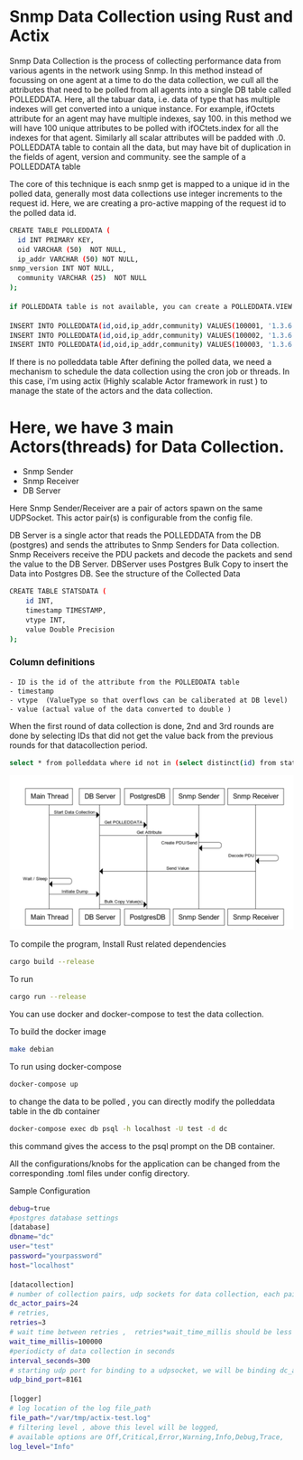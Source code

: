 # Snmp Data Collection using Rust and Actix
Snmp Data Collection is the process of collecting performance data from various agents in the network using Snmp. In this method instead of focussing on one agent at a time to do the data collection, we cull all the attributes that need to be polled from all agents into a single DB table called POLLEDDATA. Here, all the tabuar data, i.e. data of type that has multiple indexes will get converted into a unique instance. For example, ifOctets attribute for an agent may have multiple indexes, say 100. in this method we will have 100 unique attributes to be polled with ifOCtets.index for all the indexes for that agent. Similarly all scalar attributes will be padded with .0. POLLEDDATA table to contain all the data, but may have bit of duplication in the fields of agent, version and community. see the sample of a POLLEDDATA table

The core of this technique is each snmp get is mapped to a unique id in the polled data, generally most data collections use integer increments to the request id. Here, we are creating a pro-active mapping of the request id to the polled data id.


  ```sh
CREATE TABLE POLLEDDATA (
	id INT PRIMARY KEY,
	oid VARCHAR (50)  NOT NULL,
	ip_addr VARCHAR (50) NOT NULL,
  snmp_version INT NOT NULL,
	community VARCHAR (25)  NOT NULL
);

if POLLEDDATA table is not available, you can create a POLLEDDATA.VIEW similar to above schema to get all the attributes that need to be polled from the SNMP Agents.

INSERT INTO POLLEDDATA(id,oid,ip_addr,community) VALUES(100001, '1.3.6.1.2.1.2.2.1.10.1', '192.168.1.1:161', 2, 'public') ;
INSERT INTO POLLEDDATA(id,oid,ip_addr,community) VALUES(100002, '1.3.6.1.2.1.2.2.1.10.2', '192.168.1.1:161', 2, 'public') ;
INSERT INTO POLLEDDATA(id,oid,ip_addr,community) VALUES(100003, '1.3.6.1.2.1.2.2.1.10.3', '192.168.1.1:161', 2, 'public') ;
```
If there is no polleddata table 
After defining the polled data, we need a mechanism to schedule the data collection using the cron job or threads. In this case, i'm using actix (Highly scalable Actor framework in rust ) to manage the state of the actors and the data collection.

# Here, we have 3 main Actors(threads) for Data Collection.
  - Snmp Sender 
  - Snmp Receiver
  - DB Server 
  
Here Snmp Sender/Receiver are a pair of  actors spawn on the same UDPSocket. This actor pair(s) is configurable from the config file.

DB Server is a single actor that reads the POLLEDDATA from the DB (postgres) and sends the attributes to Snmp Senders for Data collection.
Snmp Receivers receive the PDU packets and decode the packets and send the value to the DB Server. 
DBServer uses Postgres Bulk Copy to insert the Data into Postgres DB.
See the structure of the Collected Data 
```sh
CREATE TABLE STATSDATA (
	id INT,
	timestamp TIMESTAMP,
	vtype INT,
	value Double Precision
);
```
### Column definitions
    - ID is the id of the attribute from the POLLEDDATA table
    - timestamp 
    - vtype  (ValueType so that overflows can be caliberated at DB level)
    - value (actual value of the data converted to double )

When the first round of data collection is done,  2nd and 3rd rounds are done by selecting IDs that did not get the value back from the previous rounds for that datacollection period.

```sh
select * from polleddata where id not in (select distinct(id) from statsdata where EXTRACT(epoch FROM timestamp) > ts_at_the_beginning_of_data_collection )
```
![Alt text](./images/snmp-dc-flowchart.png?raw=true "Snmo DataCollection Flow Chart")

To compile the program, Install Rust related dependencies 
```sh
cargo build --release
```
To run
```sh
cargo run --release
```

You can use docker and docker-compose to test the data collection.

To build the docker image

```sh
make debian
```

To run using docker-compose
```sh
docker-compose up
```

to change the data to be polled , you can directly modify the polleddata table in the db container

```sh
docker-compose exec db psql -h localhost -U test -d dc
```
this command gives the access to the psql prompt on the DB container.

All the configurations/knobs for the application can be changed from the corresponding .toml files under config directory.

Sample Configuration

```sh
debug=true
#postgres database settings
[database]
dbname="dc"
user="test"
password="yourpassword"
host="localhost"

[datacollection]
# number of collection pairs, udp sockets for data collection, each pair consists of sender and recievr
dc_actor_pairs=24
# retries, 
retries=3
# wait time between retries ,  retries*wait_time_millis should be less than interval_seconds 
wait_time_millis=100000
#periodicty of data collection in seconds
interval_seconds=300
# starting udp port for binding to a udpsocket, we will be binding dc_actor_pairs of udpscokets starting with the below port
udp_bind_port=8161

[logger]
# log location of the log file_path
file_path="/var/tmp/actix-test.log"
# filtering level , above this level will be logged, 
# available options are Off,Critical,Error,Warning,Info,Debug,Trace,
log_level="Info"
```

